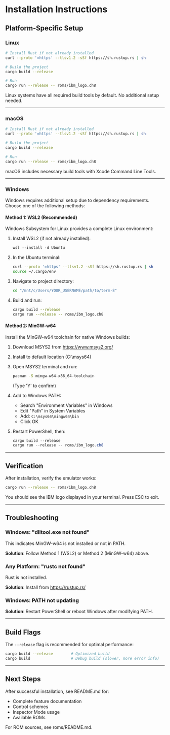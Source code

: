 # Installation Instructions

## Platform-Specific Setup

### Linux

```bash
# Install Rust if not already installed
curl --proto '=https' --tlsv1.2 -sSf https://sh.rustup.rs | sh

# Build the project
cargo build --release

# Run
cargo run --release -- roms/ibm_logo.ch8
```

Linux systems have all required build tools by default. No additional setup needed.

---

### macOS

```bash
# Install Rust if not already installed
curl --proto '=https' --tlsv1.2 -sSf https://sh.rustup.rs | sh

# Build the project
cargo build --release

# Run
cargo run --release -- roms/ibm_logo.ch8
```

macOS includes necessary build tools with Xcode Command Line Tools.

---

### Windows

Windows requires additional setup due to dependency requirements. Choose one of the following methods:

#### Method 1: WSL2 (Recommended)

Windows Subsystem for Linux provides a complete Linux environment:

1. Install WSL2 (if not already installed):
   ```powershell
   wsl --install -d Ubuntu
   ```

2. In the Ubuntu terminal:
   ```bash
   curl --proto '=https' --tlsv1.2 -sSf https://sh.rustup.rs | sh
   source ~/.cargo/env
   ```

3. Navigate to project directory:
   ```bash
   cd "/mnt/c/Users/YOUR_USERNAME/path/to/term-8"
   ```

4. Build and run:
   ```bash
   cargo build --release
   cargo run --release -- roms/ibm_logo.ch8
   ```

#### Method 2: MinGW-w64

Install the MinGW-w64 toolchain for native Windows builds:

1. Download MSYS2 from https://www.msys2.org/
2. Install to default location (C:\msys64)
3. Open MSYS2 terminal and run:
   ```bash
   pacman -S mingw-w64-x86_64-toolchain
   ```
   (Type 'Y' to confirm)

4. Add to Windows PATH:
   - Search "Environment Variables" in Windows
   - Edit "Path" in System Variables
   - Add: `C:\msys64\mingw64\bin`
   - Click OK

5. Restart PowerShell, then:
   ```powershell
   cargo build --release
   cargo run --release -- roms/ibm_logo.ch8
   ```

---

## Verification

After installation, verify the emulator works:

```bash
cargo run --release -- roms/ibm_logo.ch8
```

You should see the IBM logo displayed in your terminal. Press ESC to exit.

---

## Troubleshooting

### Windows: "dlltool.exe not found"

This indicates MinGW-w64 is not installed or not in PATH.

**Solution**: Follow Method 1 (WSL2) or Method 2 (MinGW-w64) above.

### Any Platform: "rustc not found"

Rust is not installed.

**Solution**: Install from https://rustup.rs/

### Windows: PATH not updating

**Solution**: Restart PowerShell or reboot Windows after modifying PATH.

---

## Build Flags

The `--release` flag is recommended for optimal performance:

```bash
cargo build --release        # Optimized build
cargo build                  # Debug build (slower, more error info)
```

---

## Next Steps

After successful installation, see README.md for:
- Complete feature documentation
- Control schemes
- Inspector Mode usage
- Available ROMs

For ROM sources, see roms/README.md.
